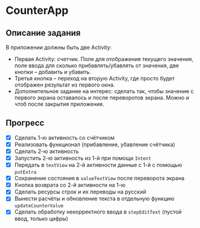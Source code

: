 # CounterApp

## Описание задания

В приложении должны быть две Activity:

- Первая Activity: счетчик. Поле для отображения текущего значения, поле ввода для сколько прибавлять/убавлять от значения, две кнопки – добавить и убавить.
- Третья кнопка – переход на вторую Activity, где просто будет отображен результат из первого окна.
- Дополнительное задание на интерес: сделать так, чтобы значение с первого экрана оставалось и после переворотов экрана. Можно и чтоб после закрытия приложения.

## Прогресс

- [x] Сделать 1-ю активность со счётчиком
- [x] Реализовать функционал (прибавление, убавление счётчика)
- [x] Сделать 2-ю активность
- [x] Запустить 2-ю активность из 1-й при помощи `Intent`
- [x] Передать в `textView` на 2-й активности данные с 1-й с помощью `putExtra`
- [x] Сохранение состояния в `valueTextView` после переворота экрана
- [x] Кнопка возврата со 2-й активности на 1-ю
- [x] Сделать ресурсы строк и их переводы на русский
- [x] Вынести расчёты и обновление текста в отдельную функцию `updateCounterValue`
- [x] Сделать обработку некорректного ввода в `stepEditText` (пустой ввод, только цифры)